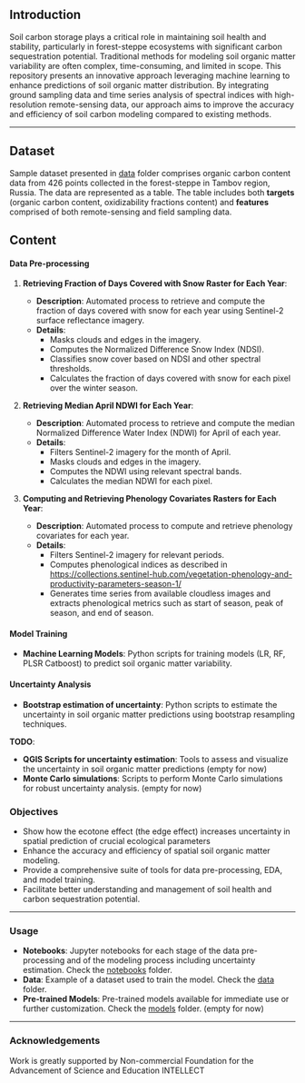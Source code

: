 ## Introduction

Soil carbon storage plays a critical role in maintaining soil health and stability, particularly in forest-steppe ecosystems with significant carbon sequestration potential. Traditional methods for modeling soil organic matter variability are often complex, time-consuming, and limited in scope. This repository presents an innovative approach leveraging machine learning to enhance predictions of soil organic matter distribution. By integrating ground sampling data and time series analysis of spectral indices with high-resolution remote-sensing data, our approach aims to improve the accuracy and efficiency of soil carbon modeling compared to existing methods.

---

## Dataset

Sample dataset presented in [data](./data) folder comprises organic carbon content data from 426 points collected in the forest-steppe in Tambov region, Russia. The data are represented as a table. The table includes both **targets** (organic carbon content, oxidizability fractions content) and **features** comprised of both remote-sensing and field sampling data.

## Content

#### Data Pre-processing
1. **Retrieving Fraction of Days Covered with Snow Raster for Each Year**:
    - **Description**: Automated process to retrieve and compute the fraction of days covered with snow for each year using Sentinel-2 surface reflectance imagery.
    - **Details**: 
        - Masks clouds and edges in the imagery.
        - Computes the Normalized Difference Snow Index (NDSI).
        - Classifies snow cover based on NDSI and other spectral thresholds.
        - Calculates the fraction of days covered with snow for each pixel over the winter season.

2. **Retrieving Median April NDWI for Each Year**:
    - **Description**: Automated process to retrieve and compute the median Normalized Difference Water Index (NDWI) for April of each year.
    - **Details**:
        - Filters Sentinel-2 imagery for the month of April.
        - Masks clouds and edges in the imagery.
        - Computes the NDWI using relevant spectral bands.
        - Calculates the median NDWI for each pixel.

3. **Computing and Retrieving Phenology Covariates Rasters for Each Year**:
    - **Description**: Automated process to compute and retrieve phenology covariates for each year.
    - **Details**:
        - Filters Sentinel-2 imagery for relevant periods.
        - Computes phenological indices as described in https://collections.sentinel-hub.com/vegetation-phenology-and-productivity-parameters-season-1/ 
        - Generates time series from available cloudless images and extracts phenological metrics such as start of season, peak of season, and end of season.
#### Model Training
- **Machine Learning Models**: Python scripts for training models (LR, RF, PLSR Catboost) to predict soil organic matter variability.

#### Uncertainty Analysis
- **Bootstrap estimation of uncertainty**: Python scripts to estimate the uncertainty in soil organic matter predictions using bootstrap resampling techniques.

**TODO**:
- **QGIS Scripts for uncertainty estimation**: Tools to assess and visualize the uncertainty in soil organic matter predictions (empty for now)
- **Monte Carlo simulations**: Scripts to perform Monte Carlo simulations for robust uncertainty analysis. (empty for now)


### Objectives
- Show how the ecotone effect (the edge effect) increases uncertainty in spatial prediction of crucial ecological parameters
- Enhance the accuracy and efficiency of spatial soil organic matter modeling.
- Provide a comprehensive suite of tools for data pre-processing, EDA, and model training.
- Facilitate better understanding and management of soil health and carbon sequestration potential.

---

### Usage

- **Notebooks**: Jupyter notebooks for each stage of the data pre-processing and of the modeling process including uncertainty estimation. Check the [notebooks](./notebooks) folder.
- **Data**: Example of a dataset used to train the model. Check the [data](./data) folder.
- **Pre-trained Models**: Pre-trained models available for immediate use or further customization. Check the [models](./models) folder. (empty for now) 
---

### Acknowledgements

Work is greatly supported by Non-commercial Foundation for the Advancement of Science and Education INTELLECT
